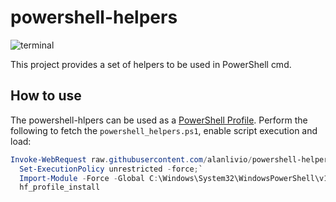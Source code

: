 # powershell-helpers

![terminal](https://upload.wikimedia.org/wikipedia/commons/a/af/PowerShell_Core_6.0_icon.png)

This project provides a set of helpers to be used in PowerShell cmd.  

## How to use

The powershell-hlpers can be used as a [PowerShell Profile](https://docs.microsoft.com/en-us/powershell/module/microsoft.powershell.core/about/about_profiles?view=powershell-7).
Perform the following to fetch the `powershell_helpers.ps1`, enable script execution and load:

``` powershell
Invoke-WebRequest raw.githubusercontent.com/alanlivio/powershell-helper-functions/master/powershell_helpers.ps1 -OutFile C:\Windows\System32\WindowsPowerShell\v1.0\powershell_helpers.ps1;`
  Set-ExecutionPolicy unrestricted -force;`
  Import-Module -Force -Global C:\Windows\System32\WindowsPowerShell\v1.0\powershell_helpers.ps1;`
  hf_profile_install
```

